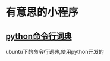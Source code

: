 # 有意思的小程序

## [python命令行词典](https://github.com/polun/app/blob/master/mdict.py)
ubuntu下的命令行词典,使用python开发的
